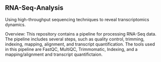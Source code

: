 ## RNA-Seq-Analysis
Using high-throughput sequencing techniques to reveal transcriptomics dynamics.

Overview:
This repository contains a pipeline for processing RNA-Seq data. 
The pipeline includes several steps, such as quality control, trimming, indexing, mapping, alignment, and transcript quantification. 
The tools used in this pipeline are FastQC, MultiQC, Trimmomatic, Indexing, and a mapping/alignment and transcript quantifictaion.
